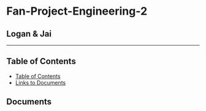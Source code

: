 # Fan-Project-Engineering-2
## Logan & Jai
---
## Table of Contents
* [Table of Contents](#Table-of-Contents)
* [Links to Documents](#Documents)

## Documents
